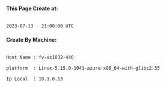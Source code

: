 
   
#### This Page Create at:

```bash

2023-07-13 - 21:08:00 UTC

```

#### Create By Machine:

```bash

Host Name : fv-az1032-446

platform  : Linux-5.15.0-1041-azure-x86_64-with-glibc2.35

Ip Local  : 10.1.0.13

```

